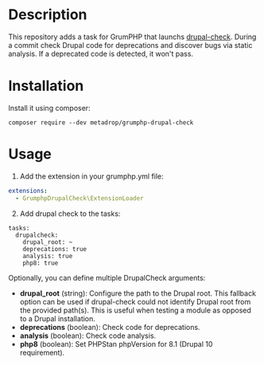 # Description

This repository adds a task for GrumPHP that launchs [drupal-check](https://github.com/mglaman/drupal-check).
During a commit check Drupal code for deprecations and discover bugs via static analysis. If a deprecated code is detected, it won't pass.


# Installation

Install it using composer:

```composer require --dev metadrop/grumphp-drupal-check```


# Usage

1) Add the extension in your grumphp.yml file:
```yaml
extensions:
  - GrumphpDrupalCheck\ExtensionLoader
```

2) Add drupal check to the tasks:
```
tasks:
  drupalcheck:
    drupal_root: ~
    deprecations: true
    analysis: true
    php8: true
```
Optionally, you can define multiple DrupalCheck arguments:

- **drupal_root** (string): Configure the path to the Drupal root. This fallback option can be used if drupal-check could not identify Drupal root from the provided path(s). This is useful when testing a module as opposed to a Drupal installation.
- **deprecations** (boolean): Check code for deprecations.
- **analysis** (boolean): Check code analysis.
- **php8** (boolean): Set PHPStan phpVersion for 8.1 (Drupal 10 requirement).